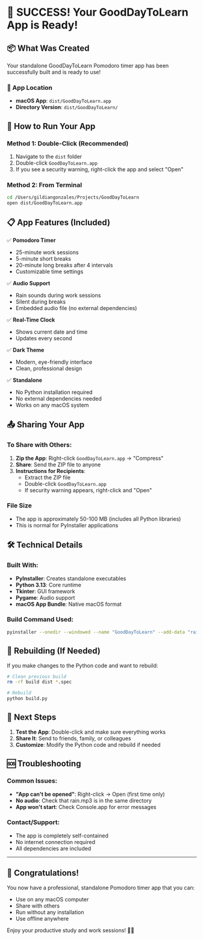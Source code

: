 # 🎉 SUCCESS! Your GoodDayToLearn App is Ready!

## 📦 What Was Created

Your standalone GoodDayToLearn Pomodoro timer app has been successfully built and is ready to use!

### 📍 App Location
- **macOS App**: `dist/GoodDayToLearn.app`
- **Directory Version**: `dist/GoodDayToLearn/`

## 🚀 How to Run Your App

### Method 1: Double-Click (Recommended)
1. Navigate to the `dist` folder
2. Double-click `GoodDayToLearn.app`
3. If you see a security warning, right-click the app and select "Open"

### Method 2: From Terminal
```bash
cd /Users/gildiangonzales/Projects/GoodDayToLearn
open dist/GoodDayToLearn.app
```

## 📋 App Features (Included)

✅ **Pomodoro Timer**
- 25-minute work sessions
- 5-minute short breaks
- 20-minute long breaks after 4 intervals
- Customizable time settings

✅ **Audio Support**
- Rain sounds during work sessions
- Silent during breaks
- Embedded audio file (no external dependencies)

✅ **Real-Time Clock**
- Shows current date and time
- Updates every second

✅ **Dark Theme**
- Modern, eye-friendly interface
- Clean, professional design

✅ **Standalone**
- No Python installation required
- No external dependencies needed
- Works on any macOS system

## 📤 Sharing Your App

### To Share with Others:
1. **Zip the App**: Right-click `GoodDayToLearn.app` → "Compress"
2. **Share**: Send the ZIP file to anyone
3. **Instructions for Recipients**:
   - Extract the ZIP file
   - Double-click `GoodDayToLearn.app`
   - If security warning appears, right-click and "Open"

### File Size
- The app is approximately 50-100 MB (includes all Python libraries)
- This is normal for PyInstaller applications

## 🛠️ Technical Details

### Built With:
- **PyInstaller**: Creates standalone executables
- **Python 3.13**: Core runtime
- **Tkinter**: GUI framework
- **Pygame**: Audio support
- **macOS App Bundle**: Native macOS format

### Build Command Used:
```bash
pyinstaller --onedir --windowed --name "GoodDayToLearn" --add-data "rain.mp3:." GoodDayToLearn.py
```

## 🔧 Rebuilding (If Needed)

If you make changes to the Python code and want to rebuild:

```bash
# Clean previous build
rm -rf build dist *.spec

# Rebuild
python build.py
```

## 🎯 Next Steps

1. **Test the App**: Double-click and make sure everything works
2. **Share It**: Send to friends, family, or colleagues
3. **Customize**: Modify the Python code and rebuild if needed

## 🆘 Troubleshooting

### Common Issues:
- **"App can't be opened"**: Right-click → Open (first time only)
- **No audio**: Check that rain.mp3 is in the same directory
- **App won't start**: Check Console.app for error messages

### Contact/Support:
- The app is completely self-contained
- No internet connection required
- All dependencies are included

---

## 🎊 Congratulations!

You now have a professional, standalone Pomodoro timer app that you can:
- Use on any macOS computer
- Share with others
- Run without any installation
- Use offline anywhere

Enjoy your productive study and work sessions! 🍅⏰
